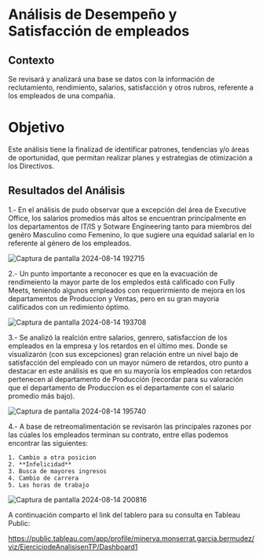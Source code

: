 # Análisis de Desempeño y Satisfacción de empleados

## Contexto

Se revisará y analizará una base se datos con la información de reclutamiento, rendimiento, salarios, satisfacción y otros rubros, referente a los empleados de una compañia.

# Objetivo

Este análisis tiene la finalizad de identificar patrones, tendencias y/o áreas de oportunidad, que permitan realizar planes y estrategias de otimización a los Directivos.

## Resultados del Análisis

1.- En el análisis de pudo observar que a excepción del área de Executive Office, los salarios promedios más altos se encuentran principalmente en los departamentos de IT/IS y Sotware Engineering tanto para miembros del genéro Masculino como Femenino, lo que sugiere una equidad salarial en lo referente al género de los empleados.

![Captura de pantalla 2024-08-14 192715](https://github.com/user-attachments/assets/c081390f-acb0-44fb-9344-4b2b3cd1a9ba)

2.- Un punto importante a reconocer es que en la evacuación de rendimeiento la mayor parte de los empledos está calificado con Fully Meets, teniendo algunos empleados con requerirmiento de mejora en los departamentos de Produccion y Ventas, pero en su gran mayoria calificados con un redimiento óptimo.

![Captura de pantalla 2024-08-14 193708](https://github.com/user-attachments/assets/8f5f42b8-f076-458e-af3a-bece379b39f0)

3.- Se analizó la realción entre salarios, genrero, satisfaccion de los empleados en la empresa y los retardos en el último mes. Donde se visualizarón (con sus excepciones) gran relación entre un nivel bajo de satisfacción del empleado con un mayor número de retardos, otro punto a destacar en este análisis es que en su mayoría los empleados con retardos pertenecen al departamento de Producción (recordar para su valoración que el departamento de Produccion es el departamente con el salario promedio más bajo).

![Captura de pantalla 2024-08-14 195740](https://github.com/user-attachments/assets/419c3f07-ceb6-403b-a8d3-d0bbee3f74a7)

4.- A base de retreomalimentación se revisarón las principales razones por las cúales los empleados terminan su contrato, entre ellas podemos encontrar las siguientes:

    1. Cambio a otra posicion
    2. **Infelicidad**
    3. Busca de mayores ingresos
    4. Cambio de carrera
    5. Las horas de trabajo

    
![Captura de pantalla 2024-08-14 200816](https://github.com/user-attachments/assets/9bb93453-69f5-4778-8d52-d4244c480577)

A continuación comparto el link del tablero para su consulta en Tableau Public:

https://public.tableau.com/app/profile/minerva.monserrat.garcia.bermudez/viz/EjerciciodeAnalisisenTP/Dashboard1 


